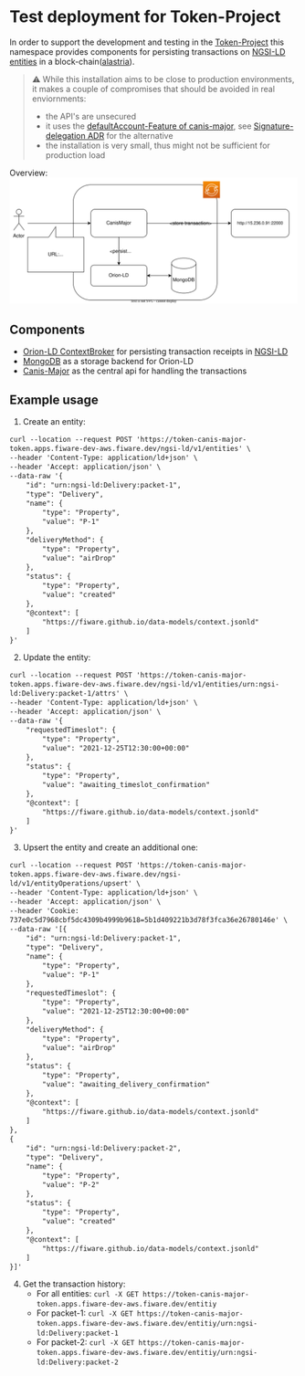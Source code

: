 # Test deployment for Token-Project

In order to support the development and testing in the [Token-Project](https://token-project.eu/the-project/) this namespace provides components for persisting transactions on [NGSI-LD entities](https://docbox.etsi.org/isg/cim/open/Latest%20release%20NGSI-LD%20API%20for%20public%20comment.pdf)
in a block-chain([alastria](https://alastria.io/en/)). 

> :warning: While this installation aims to be close to production environments, it makes a couple of compromises that should be avoided in real enviornments:
> - the API's are unsecured
> - it uses the [defaultAccount-Feature of canis-major](https://github.com/FIWARE/CanisMajor/blob/master/src/main/java/org/fiware/canismajor/configuration/DefaultAccountProperties.java#L10-L14), see [Signature-delegation ADR](https://github.com/FIWARE/CanisMajor/blob/master/docs/adrs/delegate-signatur.md) for the alternative
> - the installation is very small, thus might not be sufficient for production load


Overview:
![Deployment view](./cm-deployment.svg)

## Components

- [Orion-LD ContextBroker](https://github.com/FIWARE/context.Orion-LD) for persisting transaction receipts in [NGSI-LD](https://docbox.etsi.org/isg/cim/open/Latest%20release%20NGSI-LD%20API%20for%20public%20comment.pdf)
- [MongoDB](https://www.mongodb.com) as a storage backend for Orion-LD
- [Canis-Major](https://github.com/FIWARE/CanisMajor) as the central api for handling the transactions

## Example usage

1. Create an entity: 
```shell
curl --location --request POST 'https://token-canis-major-token.apps.fiware-dev-aws.fiware.dev/ngsi-ld/v1/entities' \
--header 'Content-Type: application/ld+json' \
--header 'Accept: application/json' \
--data-raw '{
    "id": "urn:ngsi-ld:Delivery:packet-1",
    "type": "Delivery",
    "name": {
    	"type": "Property",
        "value": "P-1"
    },
    "deliveryMethod": {
    	"type": "Property",
        "value": "airDrop"
    },
    "status": {
    	"type": "Property",
        "value": "created"
    },
    "@context": [
        "https://fiware.github.io/data-models/context.jsonld"
    ]
}'
```

2. Update the entity:
```shell
curl --location --request POST 'https://token-canis-major-token.apps.fiware-dev-aws.fiware.dev/ngsi-ld/v1/entities/urn:ngsi-ld:Delivery:packet-1/attrs' \
--header 'Content-Type: application/ld+json' \
--header 'Accept: application/json' \
--data-raw '{
    "requestedTimeslot": {
    	"type": "Property",
        "value": "2021-12-25T12:30:00+00:00"
    },
    "status": {
    	"type": "Property",
        "value": "awaiting_timeslot_confirmation"
    },
    "@context": [
        "https://fiware.github.io/data-models/context.jsonld"
    ]
}'
```
3. Upsert the entity and create an additional one:
```shell
curl --location --request POST 'https://token-canis-major-token.apps.fiware-dev-aws.fiware.dev/ngsi-ld/v1/entityOperations/upsert' \
--header 'Content-Type: application/ld+json' \
--header 'Accept: application/json' \
--header 'Cookie: 737e0c5d7968cbf5dc4309b4999b9618=5b1d409221b3d78f3fca36e26780146e' \
--data-raw '[{
    "id": "urn:ngsi-ld:Delivery:packet-1",
    "type": "Delivery",
    "name": {
    	"type": "Property",
        "value": "P-1"
    },
    "requestedTimeslot": {
    	"type": "Property",
        "value": "2021-12-25T12:30:00+00:00"
    },
    "deliveryMethod": {
    	"type": "Property",
        "value": "airDrop"
    },
    "status": {
    	"type": "Property",
        "value": "awaiting_delivery_confirmation"
    },
    "@context": [
        "https://fiware.github.io/data-models/context.jsonld"
    ]
},
{
    "id": "urn:ngsi-ld:Delivery:packet-2",
    "type": "Delivery",
    "name": {
    	"type": "Property",
        "value": "P-2"
    },
    "status": {
    	"type": "Property",
        "value": "created"
    },
    "@context": [
        "https://fiware.github.io/data-models/context.jsonld"
    ]
}]'
```
4. Get the transaction history:
   * For all entities: ```curl -X GET https://token-canis-major-token.apps.fiware-dev-aws.fiware.dev/entitiy```
   * For packet-1: ```curl -X GET https://token-canis-major-token.apps.fiware-dev-aws.fiware.dev/entitiy/urn:ngsi-ld:Delivery:packet-1```
   * For packet-2: ```curl -X GET https://token-canis-major-token.apps.fiware-dev-aws.fiware.dev/entitiy/urn:ngsi-ld:Delivery:packet-2```
 
